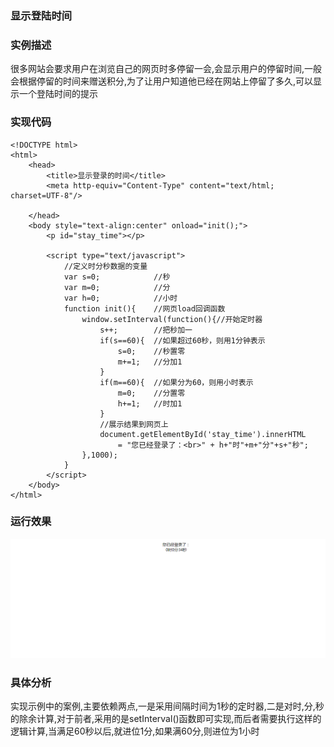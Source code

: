 ### 显示登陆时间
### 实例描述
很多网站会要求用户在浏览自己的网页时多停留一会,会显示用户的停留时间,一般会根据停留的时间来赠送积分,为了让用户知道他已经在网站上停留了多久,可以显示一个登陆时间的提示
### 实现代码
```
<!DOCTYPE html>
<html>
    <head>
        <title>显示登录的时间</title>
        <meta http-equiv="Content-Type" content="text/html; charset=UTF-8"/>
        
    </head>
    <body style="text-align:center" onload="init();">
        <p id="stay_time"></p>

        <script type="text/javascript">         
            //定义时分秒数据的变量
            var s=0;            //秒
            var m=0;            //分
            var h=0;            //小时
            function init(){    //网页load回调函数
                window.setInterval(function(){//开始定时器
                    s++;        //把秒加一
                    if(s==60){  //如果超过60秒，则用1分钟表示
                        s=0;    //秒置零
                        m+=1;   //分加1
                    }
                    if(m==60){  //如果分为60，则用小时表示
                        m=0;    //分置零
                        h+=1;   //时加1
                    }
                    //展示结果到网页上
                    document.getElementById('stay_time').innerHTML
                        = "您已经登录了：<br>" + h+"时"+m+"分"+s+"秒";
                },1000);
            }
        </script>
    </body>
</html>
```
### 运行效果
![显示登陆时间](img/显示登录的时间.gif)
### 具体分析
实现示例中的案例,主要依赖两点,一是采用间隔时间为1秒的定时器,二是对时,分,秒的除余计算,对于前者,采用的是setInterval()函数即可实现,而后者需要执行这样的逻辑计算,当满足60秒以后,就进位1分,如果满60分,则进位为1小时